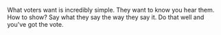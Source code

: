 What voters want is incredibly simple. They want to know you hear them. How to show? Say what they say the way they say it. Do that well and you've got the vote. 
